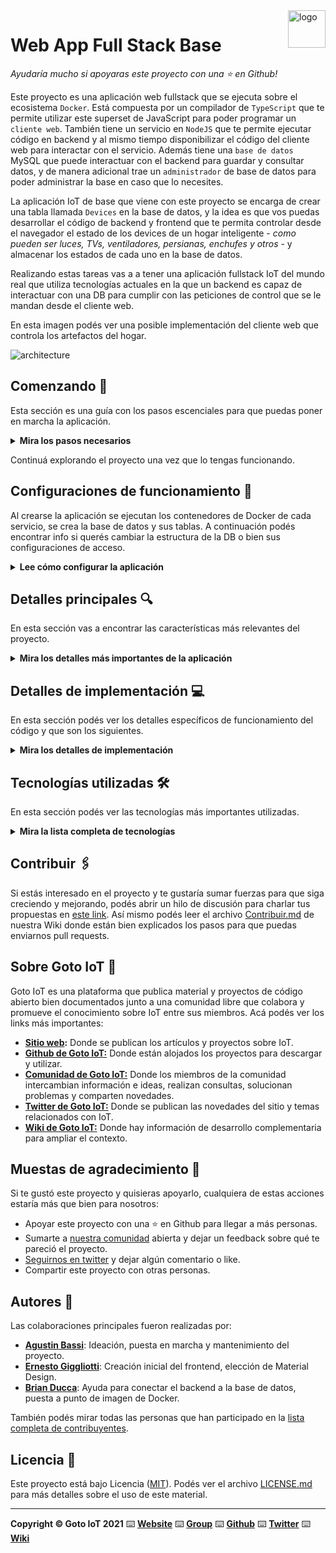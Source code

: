 <a href="https://www.gotoiot.com/">
    <img src="doc/gotoiot-logo.png" alt="logo" title="Goto IoT" align="right" width="60" height="60" />
</a>

Web App Full Stack Base
=======================

*Ayudaría mucho si apoyaras este proyecto con una ⭐ en Github!*

Este proyecto es una aplicación web fullstack que se ejecuta sobre el ecosistema `Docker`. Está compuesta por un compilador de `TypeScript` que te permite utilizar este superset de JavaScript para poder programar un `cliente web`. También tiene un servicio en `NodeJS` que te permite ejecutar código en backend y al mismo tiempo disponibilizar el código del cliente web para interactar con el servicio. Además tiene una `base de datos` MySQL que puede interactuar con el backend para guardar y consultar datos, y de manera adicional trae un `administrador` de base de datos para poder administrar la base en caso que lo necesites.

La aplicación IoT de base que viene con este proyecto se encarga de crear una tabla llamada `Devices` en la base de datos, y la idea es que vos puedas desarrollar el código de backend y frontend que te permita controlar desde el navegador el estado de los devices de un hogar inteligente - *como pueden ser luces, TVs, ventiladores, persianas, enchufes y otros* - y almacenar los estados de cada uno en la base de datos. 

Realizando estas tareas vas a a tener una aplicación fullstack IoT del mundo real que utiliza tecnologías actuales en la que un backend es capaz de interactuar con una DB para cumplir con las peticiones de control que se le mandan desde el cliente web.

En esta imagen podés ver una posible implementación del cliente web que controla los artefactos del hogar.

![architecture](doc/webapp-example-1.png)

## Comenzando 🚀

Esta sección es una guía con los pasos escenciales para que puedas poner en marcha la aplicación.

<details><summary><b>Mira los pasos necesarios</b></summary><br>

### Instalar las dependencias

Para correr este proyecto es necesario que instales `Docker` y `Docker Compose`. 

En [este artículo](https://www.gotoiot.com/pages/articles/docker_installation_linux/) publicado en nuestra web están los detalles para instalar Docker y Docker Compose en una máquina Linux. Si querés instalar ambas herramientas en una Raspberry Pi podés seguir [este artículo](https://www.gotoiot.com/pages/articles/rpi_docker_installation) de nuestra web que te muestra todos los pasos necesarios.

En caso que quieras instalar las herramientas en otra plataforma o tengas algún incoveniente, podes leer la documentación oficial de [Docker](https://docs.docker.com/get-docker/) y también la de [Docker Compose](https://docs.docker.com/compose/install/).

Continua con la descarga del código cuando tengas las dependencias instaladas y funcionando.

### Descargar el código

Para descargar el código, lo más conveniente es que realices un `fork` de este proyecto a tu cuenta personal haciendo click en [este link](https://github.com/gotoiot/app-fullstack-base/fork). Una vez que ya tengas el fork a tu cuenta, descargalo con este comando (acordate de poner tu usuario en el link):

```
git clone https://github.com/USER/app-fullstack-base.git
```

> En caso que no tengas una cuenta en Github podes clonar directamente este repo.

### Ejecutar la aplicación

Para ejecutar la aplicación tenes que correr el comando `docker-compose up` desde la raíz del proyecto. Este comando va a descargar las imágenes de Docker de node, de typescript, de la base datos y del admin de la DB, y luego ponerlas en funcionamiento. 

Para acceder al cliente web ingresa a a la URL [http://localhost:8000/](http://localhost:8000/) y para acceder al admin de la DB accedé a [localhost:8001/](http://localhost:8001/). 

Si pudiste acceder al cliente web y al administrador significa que la aplicación se encuentra corriendo bien. 

> Si te aparece un error la primera vez que corres la app, deteńe el proceso y volvé a iniciarla. Esto es debido a que el backend espera que la DB esté creada al iniciar, y en la primera ejecución puede no alcanzar a crearse. A partir de la segunda vez el problema queda solucionado.

</details>

Continuá explorando el proyecto una vez que lo tengas funcionando.

## Configuraciones de funcionamiento 🔩

Al crearse la aplicación se ejecutan los contenedores de Docker de cada servicio, se crea la base de datos y sus tablas. A continuación podés encontrar info si querés cambiar la estructura de la DB o bien sus configuraciones de acceso.

<details><summary><b>Lee cómo configurar la aplicación</b></summary><br>

### Configuración de la DB

Como ya comprobaste, para acceder PHPMyAdmin tenés que ingresar en la URL [localhost:8001/](http://localhost:8001/). En el login del administrador, el usuario para acceder a la db es `root` y contraseña es la variable `MYSQL_ROOT_PASSWORD` del archivo `docker-compose.yml`.

Para el caso del servicio de NodeJS que se comunica con la DB fijate que en el archivo `src/backend/mysql-connector.js` están los datos de acceso para ingresar a la base.

Si quisieras cambiar la contraseña, puertos, hostname u otras configuraciones de la DB deberías primero modificar el servicio de la DB en el archivo `docker-compose.yml` y luego actualizar las configuraciones para acceder desde PHPMyAdmin y el servicio de NodeJS.

### Estructura de la DB

Al iniciar el servicio de la base de datos, si esta no está creada toma el archivo que se encuentra en `db/dumps/smart_home.sql` para crear la base de datos automáticamente.

En ese archivo está la configuración de la tabla `Devices` y otras configuraciones más. Si quisieras cambiar algunas configuraciones deberías modificar este archivo y crear nuevamente la base de datos para que se tomen en cuenta los cambios.

Tené en cuenta que la base de datos se crea con permisos de superusuario por lo que no podrías borrar el directorio con tu usuario de sistema, para eso debés hacerlo con permisos de administrador. En ese caso podés ejecutar el comando `sudo rm -r db/data` para borrar el directorio completo.

</details>


## Detalles principales 🔍

En esta sección vas a encontrar las características más relevantes del proyecto.

<details><summary><b>Mira los detalles más importantes de la aplicación</b></summary><br>
<br>

### Arquitectura de la aplicación

Como ya pudiste ver, la aplicación se ejecuta sobre el ecosistema Docker, y en esta imagen podés ver el diagrama de arquitectura.

![architecture](doc/architecture.png)

### El cliente web

El cliente web es una Single Page Application que se comunica con el servicio en NodeJS mediante JSON a través de requests HTTP. Puede consultar el estado de dispositivos en la base de datos (por medio del servicio en NodeJS) y también cambiar el estado de los mismos. Los estilos del código están basados en **Material Design**.

### El servicio web

El servicio en **NodeJS** posee distintos endpoints para comunicarse con el cliente web mediante requests HTTP enviando **JSON** en cada transacción. Procesando estos requests es capaz de comunicarse con la base de datos para consultar y controlar el estado de los dispositivos, y devolverle una respuesta al cliente web también en formato JSON. Así mismo el servicio es capaz de servir el código del cliente web.

### La base de datos

La base de datos se comunica con el servicio de NodeJS y permite almacenar el estado de los dispositivos en la tabla **Devices**. Ejecuta un motor **MySQL versión 5.7** y permite que la comunicación con sus clientes pueda realizarse usando usuario y contraseña en texto plano. En versiones posteriores es necesario brindar claves de acceso, por este motivo la versión 5.7 es bastante utilizada para fases de desarrollo.

### El administrador de la DB

Para esta aplicación se usa **PHPMyAdmin**, que es un administrador de base de datos web muy utilizado y que podés utilizar en caso que quieras realizar operaciones con la base, como crear tablas, modificar columnas, hacer consultas y otras cosas más.

### El compilador de TypeScript

**TypeScript** es un lenguaje de programación libre y de código abierto desarrollado y mantenido por Microsoft. Es un superconjunto de JavaScript, que esencialmente añade tipos estáticos y objetos basados en clases. Para esta aplicación se usa un compilador de TypeScript basado en una imagen de [Harmish](https://hub.docker.com/r/harmish) en Dockerhub, y está configurado para monitorear en tiempo real los cambios que se realizan sobre el directorio **src/frontend/ts** y automáticamente generar código compilado a JavaScript en el directorio  **src/frontend/js**. Los mensajes del compilador aparecen automáticamente en la terminal al ejecutar el comando **docker-compose up**.

### Ejecución de servicios

Los servicios de la aplicación se ejecutan sobre **contenedores de Docker**, así se pueden desplegar de igual manera en diferentes plataformas. Los detalles sobre cómo funcionan los servicios los podés ver directamente en el archivo **docker-compose.yml**.

### Organización del proyecto

En la siguiente ilustración podés ver cómo está organizado el proyecto para que tengas en claro qué cosas hay en cada lugar.

```sh
├── db                                  # directorio de la DB
│   ├── data                            # estructura y datos de la DB
│   └── dumps                           # directorio de estructuras de la DB
│       └── smart_home.sql              # estructura con la base de datos "smart_home"
├── doc                                 # documentacion general del proyecto
└── src                                 # directorio codigo fuente
│   ├── backend                         # directorio para el backend de la aplicacion
│   │   ├── smartHome                   # directorio secundario del backend
│   │   │   └── api.js                  # interfaz para consumo de los getters y setters que presenta la aplicacion 
│   │   │   └── device.json             # archivo que contiene la fuenta de informacion de cada dispositivo 
│   │   │   └── method.js               # archivo que contiene cada metodo a utilizar en la aplicacion
│   │   │   └── router.js               # archivo que permite el enrutamiento de cada metodo http con su respectivo endpoint y metodo.
│   │   ├── index.js                    # codigo principal del backend
│   │   ├── mysql-connector.js          # codigo de conexion a la base de datos
│   │   ├── package.json                # configuracion de proyecto NodeJS
│   │   └── package-lock.json           # configuracion de proyecto NodeJS
│   └── frontend                        # directorio para el frontend de la aplicacion
│       ├── js                          # codigo javascript que se compila automáticamente
│       ├── static                      # donde alojan archivos de estilos, imagenes, fuentes, etc.
│       ├── ts                          # donde se encuentra el codigo TypeScript a desarrollar
│       │   └── device.ts               # donde se define la clase Device con los campos: id, nombre, description, estado y tipo.
│       │   └── devicecardforui.ts      # donde se define la clase DeviceCardForUi utilizando la biblioteca Materialize para la renderizacion del dispositivo.
│       │   └── main.ts                 # donde se inicializa la aplicacion, se gestionan los eventos y se manejan las respuestas de cada solicitud. 
│       │   └── smartHomeFramework.ts   # donde se definen los metodos que interaccionan con el Documen Object Model y con el back-end.
│       │   └── tsConfig.ts             # donde se especifican los archivos raiz y las opciones de compilador.
│       └── index.html                  # archivo principal del cliente HTML
├── docker-compose.yml                  # archivo donde se aloja la configuracion completa
├── readme.md                           # este archivo
├── changelog.md                        # archivo para guardar los cambios del proyecto
├── license.md                          # licencia del proyecto
```

> No olvides ir poniendo tus cambios en el archivo `CHANGELOG.md` a medida que avanzas en el proyecto.

</details>

## Detalles de implementación 💻

En esta sección podés ver los detalles específicos de funcionamiento del código y que son los siguientes.

<details><summary><b>Mira los detalles de implementación</b></summary><br>

### Agregar un dispositivo

1. Presionar el boton `Agregar dispositivo`.

2. En efecto, aparece un modal en el cual hay que completar los campos correspondientes al tipo, el nombre, el detalle y el tipo de controlador del dispositivo.

3. Seleccionar el boton de `Crear` y en consecuencia, se agrega una nueva tarjeta como ultimo item en el panel. En caso de optar por no agregar un dispositivo, oprimir el boton `Cancelar`.


### Modificar un dispositivo

1. Desde la tarjeta del dispositivo que se desea modificar, presionar el boton `Modificar dispositivo`.

2. Aparece un modal similar al de agregar dispositivo en donde es posible modificar los campos descriptos anteriormente.

3. Al presionar el boton `Modificar`, se cierra el modal y es posible observar la tarjeta del dispositivo con sus campos modificados.

### Eliminar un dispositivo

1. Desde la tarjeta del dispositivo que se desea modificar, presionar el boton `Eliminar dispositivo`.

2. Actualizar la pagina y visualizar que el dispositivo ya no se encuentra en el panel.


### Frontend

A continuación, se presentan los archivos involucrados en el front-end con sus respectivas descripciones.

#### Device

Se define la clase `Device` que se encuentra en el archivo `src/frontend/ts/device.ts` con el fin de modelar los campos de cada dispositivo: 

* `id`: identificador de tipo `number` que es asignado por el back-end
* `name`: nombre de tipo `string`
* `description`: descripción de tipo `string`
* `state`: estado de tipo `number` condicionado a un intervalo entre cero y uno. Se contemplan los casos de interruptor, que toma los valores cero o uno, y dimer, que puede tomar diferentes valores.
* `type`: tipo de controlador de tipo `number`. Se ofrece la opcion de interruptor o dimer.

#### DeviceCardForUi

La clase `DeviceCardForUi`, en `src/frontend/ts/deviceCardForUi.ts`, se define para renderizar cada dispositivo en el panel de control mediante el uso de la biblioteca *Materialize*.

En primer lugar, se puede observar la instanciacion de la clase `Device` y se genera el codigo `HTML` necesario para renderizar la tarjeta correspondiente. Luego, se encuenta los metodos `append` y `modifyDevice`, correspondientes a agregar y modificar cada dispositivo. 

Finalmente, la clase **DeviceCard** se la utiliza para representar un dispositivo en HTML. Al crear una instancia, se le pasa una instancia de la clase `Device` y genera el código HTML necesario para dibujar una card que la represente. Luego, mediante el método `attach` de la clase `DeviceCard` se le indica a qué elemento del DOM se debe agregar este código HTML de la `DeviceCard`. También incluye el método `changeDevice` para volver a generar el código HTML de la card cuando cambia la instancia de `Device` que tiene que representar.

#### SmartHomeFramework

La classe `SmartHomeFramework`, en `src/frontend/ts/smartHomeFramework.ts`, crea instancias de *arrays* de las clases mencionadas anteriormente y los metodos correspondientes a para la obtencion, el posteo, el patch y la supresion de elementos del *DOM*.

#### Main

En el archivo `src/frontend/ts/main.ts` se encuentra el corazon del front-end. En la misma, se encuentran implementadas las siguientes tareas:

* **Metodo** [`main`]: es el metodo en el cual se realizan las tareas de inicializacion del framework y en caso deseable del dispositivo a modificar; a su vez cuenta con el procedimiento para obtener el elemnto de interes segun el identificador mediante el uso del *event listener*.

* **Eventos** [`handleEvent`]: es el encargado de gestionar los eventos a partir de un evento del tipo `click`. En especial, sucede dentro del componente `div` que cuenta con el identificador `main_container_devices`. 

A continuación, se presentan los eventos que puedan realizar a partir del evento `click`:

1. `newDevice`: al clickear el boton `Agregar dispositivo`, se expone el modal `modal_new_device` donde se completan los campos para agregar un nuevo dispositivo.

2. `modal_new_device_create`: al seleccionar el boton `Crear` en el modal para agregar un dispositivo, se obtiene el contenido de la clase `Device` y se realiza un **POST** con direccion al back-end.  

3. `modal_modify_device_modify`: al oprimir el boton modificar, se ofrece el `modal_modify_device` permitiendo alterar los campos de un dispositivo ya registrado. Nuevamente, se recuperan los nuevos datos del dispositivo y en este caso, se realiza un **PATCH**.


* Por otro lado, cada tarjeta (*DeviceCardForUi*) cuenta con el formato `option_id` tal que, es posible realizar las siguientes acciones a partir del identificador:  

1. `modify`: al clickear en el boton `Modificar dispositivo`, se puede observar el modal `modal_modify_device` donde se almacena la referencia al dispositivo `deviceToModify` para su posterior procesamiento y los campos que el usuario desea modificar.   

2. `delete`: al oprimir el boton `Eliminar dispositivo`, se realiza un **DELETE**, a la url `localhost:port_number/devices/id`, de `DeviceCardForUi` tal que se pueda borrar en el back-end.

3. `switch`: al presionar el `toggle` del dispositivo configurado con el tipo de controlador **interruptor**, se modifica el estado del dispositivo al realizar un **POST** al endpoint `/devices/state`.

4. `slider`: al modificar el `slider` del dispositivo configurado con el tipo de controlador **dimer**, se modifica el estado del dispositivo al realizar un **POST** al endpoint `/devices/state`.


Por ultimo, se encuentra el manejo de los diferentes metodos *HTTP* a partir de la abstraccion de los metodos definidos en la clase *smartHomeFramework* en la cual se utilizan *callbacks*:

1. `handleGetResponse`: procesa el *array[] = List* con los dispositivos existentes la respuesta del metodo **GET** que se envia al endpoint `/devices`. En efecto, para cada dispositivo crea una instancia de `DeviceCardForUi` y el componente correspondiente para insertarse en el panel de control.

2. `handlePostResponse`: procesa la respuesta del metodo **POST** del endpoint `/devices` para agregar un dispositivo. Del cuerpo de la respuesta se obtienen los campos del dispositivo creado de modo que se instancia la clase `DeviceCardForUi` y se agrega al panel de control.

3. `handleDeleteResponse`: procesa la respuesta del metodo **DELETE** del endpoint `/devices/:id`, tal que se suprime la tarjeta en el panel de control.

4. `handlePatchResponse`: procesa la respuesta del metodo **PATCH** del endpoint `/devices`, el cual a partir del objeto recuperado se modifica el `DeviceCardForUi`. 
  

#### Indice

El archivo `src/frontend/index.html`, contiene el andamiaje del panel de control que se encuentra distribuida de la siguiente manera segun sus identificadores: 

* `newDevice`: hay un boton que contienen este identificador y permite la visualizacion del modal para agregar un dispositivo.

* `main_container_device_list`: en un componente `div` se defined el id que contiene las tarjetas de los dispositivos y los modales para agregar y/o modificar un dispositivo en el panel de control.

* `modal_new_device`: en un `div` se define este identificador para renderizar el modal destinado a agregar un nuevo dispositivo.

* `modal_modify_device`: en otro `div` se define el id destinado al modal para modificar un dispositivo ya agregado en el panel de control.



### Backend

Por medio de una *API* **REST**, se desarolla la parte faltante del *back-end* para completar la aplicación. La misma es posible encontrarla en `src/backend/smartHome/` y cuenta con los siguientes archivos:

* `devices.json`: es un archivo de texto plano que contiene un total de 8 objetos los cuales son utilizados para crear los dispositivos.

* `model.js`: contiente todos los *getters* y *setters* que permiten la interaccion con la fuenta de datos (memoria no persistente) o la base de datos (memoria persistente).  

* `api.js`: es una abstraccion de cada *getter* y *setter* definido en `model.js` y a su vez gestiona el metodo *HTTP* que recibe del *endpoint* propuesto en `router.js`.

* `router.js`: es el archivo donde se define el *endpoint* y el metodo a consumir que expone la *API* para cada metodo *HTTP*. 


<details><summary><b>Ver los endpoints disponibles</b></summary><br>

1. Obtener el objeto de un dispositivo

* *URL*: /devices/:id

* *Método:* `GET`
  
* *Parámetros URL:* `id=[number]`: ID del device que se está consultando.

*  *Body:* []

* *Respuesta exitosa [status 200]*:

  * *Body* device con ID id
    
    *Ejemplo*
    ```
      {
          "id": 1,
          "name": "Lámpara 1",
          "description": "Luz Living",
          "state": 1,
          "type": 0,
          "icon": "1.png"
      }
    ```
 
* *Respuesta fallida [status 400]*:

  * *Body*: string indicando el error, e.g., "No se encuentra el id"

  * *Ejemplo*: `{ "errores": ["No se encuentra el id"] }`


2. Obtener la lista de dispositivos

* *URL*: /devices

* *Metodo*: `GET`
  
*  *Parámetros URL*: []

*  *Body*: []

* **Respuesta exitosa [status 200]**: 

  * *Body*: lista de dispositivos
    
  * *Ejemplo*:
    ```
      [
        {
            "id": 1,
            "name": "Lámpara 1",
            "description": "Luz Living",
            "state": 1,
            "type": 0,
            "icon": "1.png"
        },
        .
        .
        .
        .,
        { 
          "id": 7, 
          "name": "Lámpara 3", 
          "description": "Luz Balcón", 
          "state": 1, 
          "type":0
        }
      ]
    ```
 
* **Respuesta fallida [status 500]**

  * *Body*: []


3. Crear un nuevo dispositivo

* *URL*: /devices

* *Metodo*: `POST`
  
* *Parámetros URL*: []

* *Body*:
 
   `name=[string]`: nombre del nuevo dispositivo
   `description=[string]`: descripción del dispositivo
   `type=[number]`: tipo de dispositivo. 0: interruptor || 1: dimer
    
  * *Ejemplo*:
    ```
      {
          "name": "nombre",
          "description": "descripción",
          "type": 1
      }
    ```

* *Respuesta exitosa [status 200]*

  * *Body*: ["dispositivo creado correctamente"]
 
  * *Ejemplo*
    ```
      {
          "id": 1,
          "name": "Lámpara 1",
          "description": "Luz Living",
          "state": 0.0,
          "type": 0
      }
    ```
 
* **Respuesta fallida:**

  * **Código:** 500 <br />
    **Body:** -

  * **Código:** 400 <br />
    **Body:** objeto indicando el error. Posibles errores:<br />
                - Falta el campo name<br />
                - Falta el campo description<br />
                - Falta el campo type<br />
                - Falta el campo icon<br />
                - type debe valer 0 o 1<br />
    <br>
    *Ejemplo*
    ```json
    {
        "errores": ["type debe valer 0 o 1"]
    }
    ```
</details>


4. Modificar un dispositivo existente

* *URL*: /devices

* *Metodo*: `PATCH`
  
* *Parámetros URL*: []

* *Body*:
   
   `id=[number]`: identificador del dispositivo a modificar
   `name=[string]`: nuevo nombre 
   `description=[string]`: nueva descripción
   `state=[number]`: número en el intervalo [0.0 , 1.0] para definir el nuevo estado 
    
  * *Ejemplo*:
    ```
      {
          "id": 36,
          "name": "Luz habitacion",
          "description": "entrada",
          "state": 1 
      }
    ```

* *Respuesta exitosa [status 200]*

  * *Body*: ["dispositivo modificado correctamente"]
    
  * *Ejemplo*
    ```
      {
        "id": 36,
        "name": "Luz habitacion",
        "description": "entrada",
        "state": 1, 
        "type": 0 
      }
    ```
 
* *Respuesta fallida [status 500]*

  * *status 500* -> *body*:[]


5. Modificar el estado de un dispositivo

* *URL*: /devices/state

* *Metodo*: `POST`
  
* *Parámetros URL*: []

* *Body*:
 
   `id=[number]`: Id del dispositivo
   `state=[number]`: número entre 0.0 y 1.0  

* *Ejemplo*
    ```
      {
          "id": 1,
          "state": 0.7
      }
    ```

* *Respuesta exitosa [status 200]*

  * *Body*: objeto del dispositivo con el nuevo id en su campo correspondiente 

  * *Ejemplo*:
    ```
      {
          "id": 1,
          "name": "Lámpara 1",
          "description": "Luz Living",
          "state": 0.7,
          "type": 1,
          "icon": "1.png"
      }
    ```
 
* *Respuesta fallida [status 500]*

  * *Body*: [] 


6. Eliminar un dispositivo

* *URL*: /devices/:id

* *Metodo*: `DELETE`
  
* *Parámetros URL*: `id=[number]`: Id del dispositivo

* *Body*: []

* *Respuesta exitosa [status 200]*

  * *Body* Id eliminado
    
  * *Ejemplo*
    ```
      {
          "id": 1,
      }
    ```
 
* *Respuesta fallida [stauts 500]*

  * *Body*: [] 


</details>


## Tecnologías utilizadas 🛠️

En esta sección podés ver las tecnologías más importantes utilizadas.

<details><summary><b>Mira la lista completa de tecnologías</b></summary><br>

* [Docker](https://www.docker.com/) - Ecosistema que permite la ejecución de contenedores de software.
* [Docker Compose](https://docs.docker.com/compose/) - Herramienta que permite administrar múltiples contenedores de Docker.
* [Node JS](https://nodejs.org/es/) - Motor de ejecución de código JavaScript en backend.
* [MySQL](https://www.mysql.com/) - Base de datos para consultar y almacenar datos.
* [PHPMyAdmin](https://www.phpmyadmin.net/) - Administrador web de base de datos.
* [Material Design](https://material.io/design) - Bibliotecas de estilo responsive para aplicaciones web.
* [TypeScript](https://www.typescriptlang.org/) - Superset de JavaScript tipado y con clases.

</details>

## Contribuir 🖇️

Si estás interesado en el proyecto y te gustaría sumar fuerzas para que siga creciendo y mejorando, podés abrir un hilo de discusión para charlar tus propuestas en [este link](https://github.com/gotoiot/app-fullstack-base/issues/new). Así mismo podés leer el archivo [Contribuir.md](https://github.com/gotoiot/gotoiot-doc/wiki/Contribuir) de nuestra Wiki donde están bien explicados los pasos para que puedas enviarnos pull requests.

## Sobre Goto IoT 📖

Goto IoT es una plataforma que publica material y proyectos de código abierto bien documentados junto a una comunidad libre que colabora y promueve el conocimiento sobre IoT entre sus miembros. Acá podés ver los links más importantes:

* **[Sitio web](https://www.gotoiot.com/):** Donde se publican los artículos y proyectos sobre IoT. 
* **[Github de Goto IoT:](https://github.com/gotoiot)** Donde están alojados los proyectos para descargar y utilizar. 
* **[Comunidad de Goto IoT:](https://groups.google.com/g/gotoiot)** Donde los miembros de la comunidad intercambian información e ideas, realizan consultas, solucionan problemas y comparten novedades.
* **[Twitter de Goto IoT:](https://twitter.com/gotoiot)** Donde se publican las novedades del sitio y temas relacionados con IoT.
* **[Wiki de Goto IoT:](https://github.com/gotoiot/doc/wiki)** Donde hay información de desarrollo complementaria para ampliar el contexto.

## Muestas de agradecimiento 🎁

Si te gustó este proyecto y quisieras apoyarlo, cualquiera de estas acciones estaría más que bien para nosotros:

* Apoyar este proyecto con una ⭐ en Github para llegar a más personas.
* Sumarte a [nuestra comunidad](https://groups.google.com/g/gotoiot) abierta y dejar un feedback sobre qué te pareció el proyecto.
* [Seguirnos en twitter](https://github.com/gotoiot/doc/wiki) y dejar algún comentario o like.
* Compartir este proyecto con otras personas.

## Autores 👥

Las colaboraciones principales fueron realizadas por:

* **[Agustin Bassi](https://github.com/agustinBassi)**: Ideación, puesta en marcha y mantenimiento del proyecto.
* **[Ernesto Giggliotti](https://github.com/ernesto-g)**: Creación inicial del frontend, elección de Material Design.
* **[Brian Ducca](https://github.com/brianducca)**: Ayuda para conectar el backend a la base de datos, puesta a punto de imagen de Docker.

También podés mirar todas las personas que han participado en la [lista completa de contribuyentes](https://github.com/###/contributors).

## Licencia 📄

Este proyecto está bajo Licencia ([MIT](https://choosealicense.com/licenses/mit/)). Podés ver el archivo [LICENSE.md](LICENSE.md) para más detalles sobre el uso de este material.

---

**Copyright © Goto IoT 2021** ⌨️ [**Website**](https://www.gotoiot.com) ⌨️ [**Group**](https://groups.google.com/g/gotoiot) ⌨️ [**Github**](https://www.github.com/gotoiot) ⌨️ [**Twitter**](https://www.twitter.com/gotoiot) ⌨️ [**Wiki**](https://github.com/gotoiot/doc/wiki)
